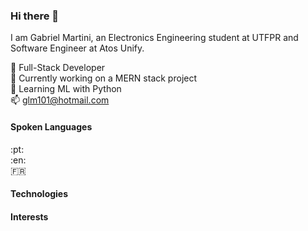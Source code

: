 ### Hi there 👋

<!--
**sSpicey/sSpicey** is a ✨ _special_ ✨ repository because its `README.md` (this file) appears on your GitHub profile.

Here are some ideas to get you started:

- 🔭 I’m currently working on ...
- 🌱 I’m currently learning ...
- 👯 I’m looking to collaborate on ...
- 🤔 I’m looking for help with ...
- 💬 Ask me about ...
- 📫 How to reach me: ...
- 😄 Pronouns: ...
- ⚡ Fun fact: ...
-->

I am Gabriel Martini, an Electronics Engineering student at UTFPR and Software Engineer at Atos Unify.

🎯 Full-Stack Developer\
🔭 Currently working on a MERN stack project\
🌱 Learning ML with Python\
📫 glm101@hotmail.com

#### Spoken Languages
:pt:\
:en:\
:fr:

#### Technologies

#### Interests

